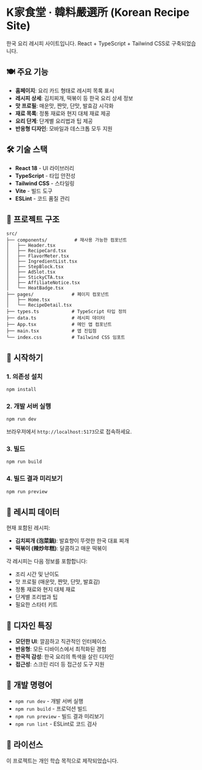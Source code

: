 # K家食堂 · 韓料嚴選所 (Korean Recipe Site)

한국 요리 레시피 사이트입니다. React + TypeScript + Tailwind CSS로 구축되었습니다.

## 🍽️ 주요 기능

- **홈페이지**: 요리 카드 형태로 레시피 목록 표시
- **레시피 상세**: 김치찌개, 떡볶이 등 한국 요리 상세 정보
- **맛 프로필**: 매운맛, 짠맛, 단맛, 발효감 시각화
- **재료 목록**: 정통 재료와 현지 대체 재료 제공
- **요리 단계**: 단계별 요리법과 팁 제공
- **반응형 디자인**: 모바일과 데스크톱 모두 지원

## 🛠️ 기술 스택

- **React 18** - UI 라이브러리
- **TypeScript** - 타입 안전성
- **Tailwind CSS** - 스타일링
- **Vite** - 빌드 도구
- **ESLint** - 코드 품질 관리

## 📁 프로젝트 구조

```
src/
├── components/          # 재사용 가능한 컴포넌트
│   ├── Header.tsx
│   ├── RecipeCard.tsx
│   ├── FlavorMeter.tsx
│   ├── IngredientList.tsx
│   ├── StepBlock.tsx
│   ├── AdSlot.tsx
│   ├── StickyCTA.tsx
│   ├── AffiliateNotice.tsx
│   └── HeatBadge.tsx
├── pages/              # 페이지 컴포넌트
│   ├── Home.tsx
│   └── RecipeDetail.tsx
├── types.ts            # TypeScript 타입 정의
├── data.ts             # 레시피 데이터
├── App.tsx             # 메인 앱 컴포넌트
├── main.tsx            # 앱 진입점
└── index.css           # Tailwind CSS 임포트
```

## 🚀 시작하기

### 1. 의존성 설치

```bash
npm install
```

### 2. 개발 서버 실행

```bash
npm run dev
```

브라우저에서 `http://localhost:5173`으로 접속하세요.

### 3. 빌드

```bash
npm run build
```

### 4. 빌드 결과 미리보기

```bash
npm run preview
```

## 📝 레시피 데이터

현재 포함된 레시피:
- **김치찌개 (泡菜鍋)**: 발효향이 뚜렷한 한국 대표 찌개
- **떡볶이 (辣炒年糕)**: 달콤하고 매운 떡볶이

각 레시피는 다음 정보를 포함합니다:
- 조리 시간 및 난이도
- 맛 프로필 (매운맛, 짠맛, 단맛, 발효감)
- 정통 재료와 현지 대체 재료
- 단계별 조리법과 팁
- 필요한 스타터 키트

## 🎨 디자인 특징

- **모던한 UI**: 깔끔하고 직관적인 인터페이스
- **반응형**: 모든 디바이스에서 최적화된 경험
- **한국적 감성**: 한국 요리의 특색을 살린 디자인
- **접근성**: 스크린 리더 등 접근성 도구 지원

## 🔧 개발 명령어

- `npm run dev` - 개발 서버 실행
- `npm run build` - 프로덕션 빌드
- `npm run preview` - 빌드 결과 미리보기
- `npm run lint` - ESLint로 코드 검사

## 📄 라이선스

이 프로젝트는 개인 학습 목적으로 제작되었습니다.
